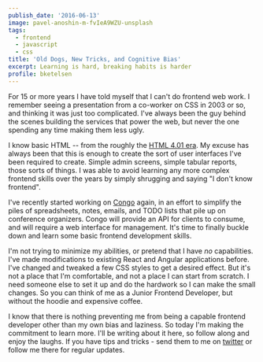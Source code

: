 ```yaml
---
publish_date: '2016-06-13'
image: pavel-anoshin-m-fvIeA9WZU-unsplash
tags:
  - frontend
  - javascript
  - css
title: 'Old Dogs, New Tricks, and Cognitive Bias'
excerpt: Learning is hard, breaking habits is harder
profile: bketelsen
---
```


For 15 or more years I have told myself that I can't do frontend web work. I remember seeing a presentation from a co-worker on CSS in 2003 or so, and thinking it was just too complicated. I've always been the guy behind the scenes building the services that power the web, but never the one spending any time making them less ugly.

I know basic HTML -- from the roughly the [HTML 4.01 era](http://www.yourhtmlsource.com/starthere/historyofhtml.html). My excuse has always been that this is enough to create the sort of user interfaces I've been required to create. Simple admin screens, simple tabular reports, those sorts of things. I was able to avoid learning any more complex frontend skills over the years by simply shrugging and saying "I don't know frontend".

I've recently started working on [Congo](https://github.com/gopheracademy/congo) again, in an effort to simplify the piles of spreadsheets, notes, emails, and TODO lists that pile up on conference organizers. Congo will provide an API for clients to consume, and will require a web interface for management. It's time to finally buckle down and learn some basic frontend development skills.

I'm not trying to minimize my abilities, or pretend that I have _no_ capabilities. I've made modifications to existing React and Angular applications before. I've changed and tweaked a few CSS styles to get a desired effect. But it's not a place that I'm comfortable, and not a place I can start from scratch. I need someone else to set it up and do the hardwork so I can make the small changes. So you can think of me as a Junior Frontend Developer, but without the hoodie and expensive coffee.

I know that there is nothing preventing me from being a capable frontend developer other than my own bias and laziness. So today I'm making the commitment to learn more. I'll be writing about it here, so follow along and enjoy the laughs. If you have tips and tricks - send them to me on [twitter](https://twitter.com/bketelsen) or follow me there for regular updates.
